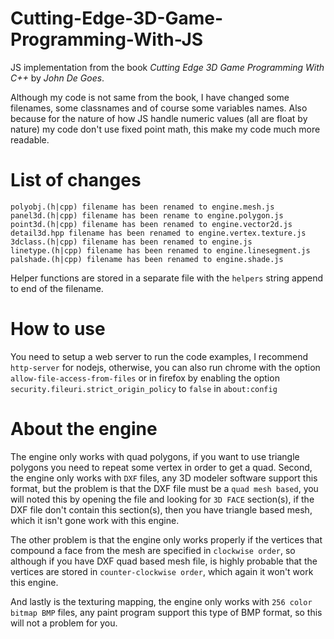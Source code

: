 Cutting-Edge-3D-Game-Programming-With-JS
========================================

JS implementation from the book *Cutting Edge 3D Game Programming With C++* by *John De Goes*. 

Although my code is not same from the book, I have changed some filenames, some classnames and of course some variables names. Also because for the nature of how JS handle numeric values (all are float by nature) my code don't use fixed point math, this make my code much more readable.

List of changes
===============

	polyobj.(h|cpp) filename has been renamed to engine.mesh.js
	panel3d.(h|cpp) filename has been rename to engine.polygon.js
	point3d.(h|cpp) filename has been renamed to engine.vector2d.js
	detail3d.hpp filename has been renamed to engine.vertex.texture.js
	3dclass.(h|cpp) filename has been renamed to engine.js
	linetype.(h|cpp) filename has been renamed to engine.linesegment.js
	palshade.(h|cpp) filename has been renamed to engine.shade.js
	
Helper functions are stored in a separate file with the `helpers` string append to end of the filename.

How to use
===========
You need to setup a web server to run the code examples, I recommend `http-server` for nodejs, otherwise, you can also run chrome with the option `allow-file-access-from-files` or in firefox by enabling the option `security.fileuri.strict_origin_policy` to `false` in `about:config`

About the engine
================
The engine only works with quad polygons, if you want to use triangle polygons you need to repeat some vertex in order to get a quad. Second, the engine only works with `DXF` files, any 3D modeler software support this format, but the problem is that the DXF file must be a `quad mesh based`, you will noted this by opening the file and looking for `3D FACE` section(s), if the DXF file don't contain this section(s), then you have triangle based mesh, which it isn't gone work with this engine.

The other problem is that the engine only works properly if the vertices that compound a face from the mesh are specified in `clockwise order`, so although if you have DXF quad based mesh file, is highly probable that the vertices are stored in `counter-clockwise order`, which again it won't work this engine.

And lastly is the texturing mapping, the engine only works with `256 color bitmap BMP` files, any paint program support this type of BMP format, so this will not a problem for you.
